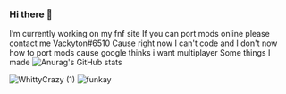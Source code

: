 
### Hi there 👋
I’m currently working on my fnf site
If you can port mods online please contact me Vackyton#6510
Cause right now I can't code and I don't now how to port mods cause google thinks i want multiplayer
                                                  Some things I made
![Anurag's GitHub stats](https://github-readme-stats.vercel.app/api?username=vackyton&theme=radical&show_icons=true)
                
                                               
![WhittyCrazy (1)](https://user-images.githubusercontent.com/79385929/128584952-5b5e2eba-3534-41c2-8822-3ed599d7eff0.png)
![funkay](https://user-images.githubusercontent.com/79385929/128585292-d77b5431-2ec3-4bc7-a092-8a9b7a72758b.png)
